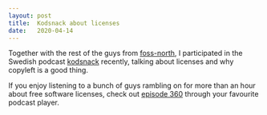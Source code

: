 ```yaml
---
layout: post
title:  Kodsnack about licenses
date:   2020-04-14
---
```


Together with the rest of the guys from [foss-north](https://foss-north.se), I participated in the
Swedish podcast [kodsnack](https://kodsnack.se) recently, talking about licenses and why copyleft is
a good thing.

If you enjoy listening to a bunch of guys rambling on for more than an hour about free software
licenses, check out [episode 360](https://kodsnack.se/360) through your favourite podcast player.
